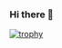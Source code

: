 ### Hi there 👋

[![trophy](https://github-profile-trophy.vercel.app/?username=shanecelis&theme=oldie&no-bg=true)](https://github.com/ryo-ma/github-profile-trophy)
<!--
**shanecelis/shanecelis** is a ✨ _special_ ✨ repository because its `README.md` (this file) appears on your GitHub profile.

Here are some ideas to get you started:

- 🔭 I’m currently working on ...
- 🌱 I’m currently learning ...
- 👯 I’m looking to collaborate on ...
- 🤔 I’m looking for help with ...
- 💬 Ask me about ...
- 📫 How to reach me: ...
- 😄 Pronouns: ...
- ⚡ Fun fact: ...
-->
